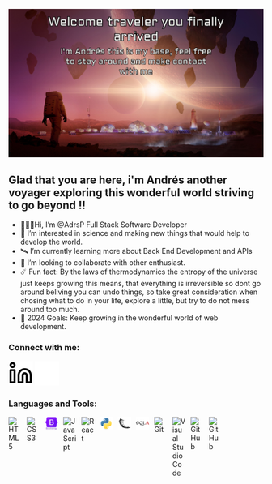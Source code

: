 ![](./img/wepik-export-20240314193633swtZ.jpeg)
## Glad that you are here, i'm Andrés another voyager exploring this wonderful world striving to go beyond !!

- 🧑🏼‍🚀Hi, I’m @AdrsP Full Stack Software Developer
- 🔭 I’m interested in science and making new things that would help to develop the world.
- 🛰️ I’m currently learning more about Back End Development and APIs
- 👯 I’m looking to collaborate with other enthusiast.
- ☄️ Fun fact: By the laws of thermodynamics the entropy of the universe just keeps growing this means,
  that everything is irreversible so dont go around beliving you can undo things, so take great consideration
  when chosing what to do in your life, explore a little, but try to do not mess around too much.
- 🌠 2024 Goals: Keep growing in the wonderful world of web development.

### Connect with me:

[![website](./img/linkedin-light.svg)](https://www.linkedin.com/in/adrsparr#gh-light-mode-only)
[![website](./img/linkedin-dark.svg)](https://www.linkedin.com/in/adrsparr#gh-dark-mode-only)
&nbsp;&nbsp;

### Languages and Tools:


<img align="left" alt="HTML5" width="26px" src="https://cdn.jsdelivr.net/gh/devicons/devicon/icons/html5/html5-original.svg" style="padding-right:10px;" />
<img align="left" alt="CSS3" width="26px" src="https://cdn.jsdelivr.net/gh/devicons/devicon/icons/css3/css3-original.svg" style="padding-right:10px;" />
<img align="left" alt="Bootstrap" width="26px" src="https://github.com/devicons/devicon/blob/v2.16.0/icons/bootstrap/bootstrap-original-wordmark.svg" style="padding-right:10px;" />
<img align="left" alt="JavaScript" width="26px" src="https://cdn.jsdelivr.net/gh/devicons/devicon/icons/javascript/javascript-original.svg" style="padding-right:10px;" />
<img align="left" alt="React" width="26px" src="https://cdn.jsdelivr.net/gh/devicons/devicon/icons/react/react-original.svg" style="padding-right:10px;" />
<img align="left" alt="Python" width="26px" src="https://raw.githubusercontent.com/devicons/devicon/6910f0503efdd315c8f9b858234310c06e04d9c0/icons/python/python-original.svg" style="padding-right:10px;" />
<img align="left" alt="Flask" width="26px" src="https://github.com/devicons/devicon/blob/v2.16.0/icons/flask/flask-original.svg" style="padding-right:10px;" />
<img align="left" alt="SQL Alchemy" width="26px" src="https://github.com/devicons/devicon/blob/v2.16.0/icons/sqlalchemy/sqlalchemy-original.svg" style="padding-right:10px;" />
<img align="left" alt="Git" width="26px" src="https://cdn.jsdelivr.net/gh/devicons/devicon/icons/git/git-original.svg" style="padding-right:10px;" />
<img align="left" alt="Visual Studio Code" width="26px" src="https://cdn.jsdelivr.net/gh/devicons/devicon/icons/vscode/vscode-original.svg" style="padding-right:10px;" />
<a href="https://www.youtube.com/playlist?list=PLkwxH9e_vrAJ0WbEsFA9W3I1W-g_BTsbt#gh-dark-mode-only"><img align="left" alt="GitHub" width="26px" src="https://user-images.githubusercontent.com/3369400/139447912-e0f43f33-6d9f-45f8-be46-2df5bbc91289.png" style="padding-right:10px;" /></a>
<a href="https://www.youtube.com/playlist?list=PLkwxH9e_vrAJ0WbEsFA9W3I1W-g_BTsbt#gh-light-mode-only"><img align="left" alt="GitHub" width="26px" src="https://user-images.githubusercontent.com/3369400/139448065-39a229ba-4b06-434b-bc67-616e2ed80c8f.png" style="padding-right:10px;" /></a>

<br />

<!---
AdrsP/AdrsP is a ✨ special ✨ repository because its `README.md` (this file) appears on your GitHub profile.
You can click the Preview link to take a look at your changes.
--->
